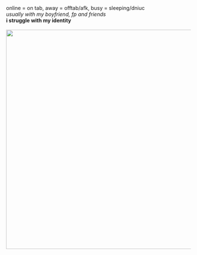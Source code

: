 <br><br>
online = on tab, away = offtab/afk, busy = sleeping/dniuc
<br> <i>usually with my boyfriend, fp and friends</i>
<br> <b>i struggle with my identity</b>
<br>
<br> <img src="https://64.media.tumblr.com/5e156250fe6bc5999b5f6a46d90df41e/45011309d13ad8d6-fc/s2048x3072/1142404b8a5bfdd1b2097d9dc64290fe04e7c9d2.pnj" width="600px">
</p>
